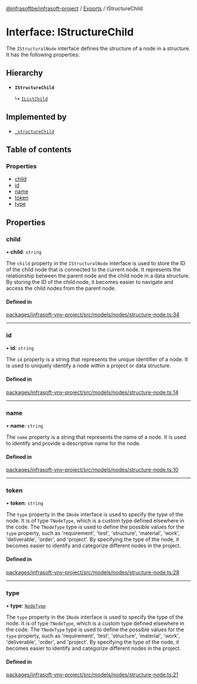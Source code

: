 [@infrasoftbe/infrasoft-project](../README.md) / [Exports](../modules.md) / IStructureChild

# Interface: IStructureChild

The `IStructuralNode` interface defines the structure of a node in a structure. It has the following
properties:

## Hierarchy

- **`IStructureChild`**

  ↳ [`IListChild`](IListChild.md)

## Implemented by

- [`_structureChild`](../classes/structureChild.md)

## Table of contents

### Properties

- [child](IStructureChild.md#child)
- [id](IStructureChild.md#id)
- [name](IStructureChild.md#name)
- [token](IStructureChild.md#token)
- [type](IStructureChild.md#type)

## Properties

### child

• **child**: `string`

The `child` property in the `IStructuralNode` interface is used to store the ID of the child node
that is connected to the current node. It represents the relationship between the parent node and
the child node in a data structure. By storing the ID of the child node, it becomes easier to
navigate and access the child nodes from the parent node.

#### Defined in

[packages/infrasoft-vnv-project/src/models/nodes/structure-node.ts:34](https://github.com/infrasoftbe/Infrasoft-vnv-ritual-project/blob/8c55713745804fbf004d7add2c4b90690c1560d1/src/models/nodes/structure-node.ts#L34)

___

### id

• **id**: `string`

The `id` property is a string that represents the unique identifier of a node. It is used to
uniquely identify a node within a project or data structure.

#### Defined in

[packages/infrasoft-vnv-project/src/models/nodes/structure-node.ts:14](https://github.com/infrasoftbe/Infrasoft-vnv-ritual-project/blob/8c55713745804fbf004d7add2c4b90690c1560d1/src/models/nodes/structure-node.ts#L14)

___

### name

• **name**: `string`

The `name` property is a string that represents the name of a node. It is used to identify and
provide a descriptive name for the node.

#### Defined in

[packages/infrasoft-vnv-project/src/models/nodes/structure-node.ts:10](https://github.com/infrasoftbe/Infrasoft-vnv-ritual-project/blob/8c55713745804fbf004d7add2c4b90690c1560d1/src/models/nodes/structure-node.ts#L10)

___

### token

• **token**: `string`

The `type` property in the `INode` interface is used to specify the type of the node. It is of type
`TNodeType`, which is a custom type defined elsewhere in the code. The `TNodeType` type is used to
define the possible values for the `type` property, such as 'requirement', 'test', 'structure',
'material', 'work', 'deliverable', 'order', and 'project'. By specifying the type of the node, it
becomes easier to identify and categorize different nodes in the project.

#### Defined in

[packages/infrasoft-vnv-project/src/models/nodes/structure-node.ts:28](https://github.com/infrasoftbe/Infrasoft-vnv-ritual-project/blob/8c55713745804fbf004d7add2c4b90690c1560d1/src/models/nodes/structure-node.ts#L28)

___

### type

• **type**: [`NodeType`](../modules.md#nodetype)

The `type` property in the `INode` interface is used to specify the type of the node. It is of type
`TNodeType`, which is a custom type defined elsewhere in the code. The `TNodeType` type is used to
define the possible values for the `type` property, such as 'requirement', 'test', 'structure',
'material', 'work', 'deliverable', 'order', and 'project'. By specifying the type of the node, it
becomes easier to identify and categorize different nodes in the project.

#### Defined in

[packages/infrasoft-vnv-project/src/models/nodes/structure-node.ts:21](https://github.com/infrasoftbe/Infrasoft-vnv-ritual-project/blob/8c55713745804fbf004d7add2c4b90690c1560d1/src/models/nodes/structure-node.ts#L21)
